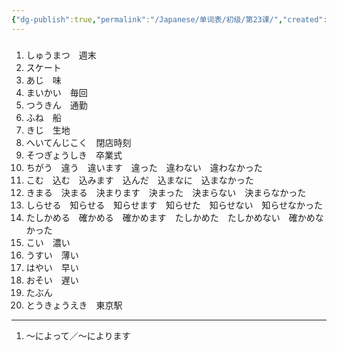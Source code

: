 ```yaml
---
{"dg-publish":true,"permalink":"/Japanese/单词表/初级/第23课/","created":"2025-05-22T08:55:32.319+08:00","updated":"2025-05-22T15:14:24.401+08:00"}
---
```


### 
1. しゅうまつ　週末
2. スケート
3. あじ　味
4. まいかい　毎回
5. つうきん　通勤
6. ふね　船
7. きじ　生地
8. へいてんじこく　閉店時刻
9. そつぎょうしき　卒業式
10. ちがう　違う　違います　違った　違わない　違わなかった
11. こむ　込む　込みます　込んだ　込まなに　込まなかった
12. きまる　決まる　決まります　決まった　決まらない　決まらなかった
13. しらせる　知らせる　知らせます　知らせた　知らせない　知らせなかった
14. たしかめる　確かめる　確かめます　たしかめた　たしかめない　確かめなかった
15. こい　濃い
16. うすい　薄い
17. はやい　早い
18. おそい　遅い
19. たぶん
20. とうきょうえき　東京駅
---
1. ～によって／～によります